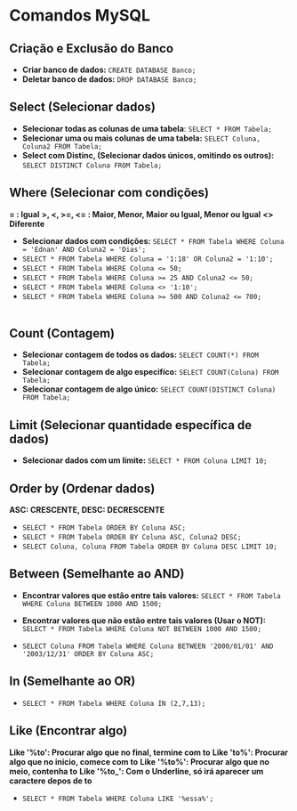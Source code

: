 
# Comandos MySQL 

## Criação e Exclusão do Banco

* **Criar banco de dados:** `CREATE DATABASE Banco;`
* **Deletar banco de dados:** `DROP DATABASE Banco;`

## Select (Selecionar dados)

* **Selecionar todas as colunas de uma tabela**: `SELECT * FROM Tabela;`
* **Selecionar uma ou mais colunas de uma tabela:** `SELECT Coluna, Coluna2 FROM Tabela;`
* **Select com Distinc, (Selecionar dados únicos, omitindo os outros):** `SELECT DISTINCT Coluna FROM Tabela;`

## Where (Selecionar com condições)
 **= : Igual**
 **>, <, >=, <= : Maior, Menor, Maior ou Igual, Menor ou Igual**
 **<> Diferente**

* **Selecionar dados com condições:** `SELECT * FROM Tabela WHERE Coluna = 'Ednan' AND Coluna2 = 'Dias';`
* `SELECT * FROM Tabela WHERE Coluna = '1:18' OR Coluna2 = '1:10';`
* `SELECT * FROM Tabela WHERE Coluna <= 50;`
* `SELECT * FROM Tabela WHERE Coluna >= 25 AND Coluna2 <= 50;`
* `SELECT * FROM Tabela WHERE Coluna <> '1:10';`
* `SELECT * FROM Tabela WHERE Coluna >= 500 AND Coluna2 <= 700;` <br><br>

## Count (Contagem)

* **Selecionar contagem de todos os dados:** `SELECT COUNT(*) FROM Tabela;`
* **Selecionar contagem de algo especifíco:** `SELECT COUNT(Coluna) FROM Tabela;`
* **Selecionar contagem de algo único:** `SELECT COUNT(DISTINCT Coluna) FROM Tabela;`

## Limit (Selecionar quantidade específica de dados)
* **Selecionar dados com um limite:** `SELECT * FROM Coluna LIMIT 10;`

## Order by (Ordenar dados)
 **ASC: CRESCENTE, DESC: DECRESCENTE**
* `SELECT * FROM Tabela ORDER BY Coluna ASC;`
* `SELECT * FROM Tabela ORDER BY Coluna ASC, Coluna2 DESC;`
* `SELECT Coluna, Coluna FROM Tabela ORDER BY Coluna DESC LIMIT 10;`

## Between (Semelhante ao AND)
* **Encontrar valores que estão entre tais valores:** `SELECT * FROM Tabela WHERE Coluna BETWEEN 1000 AND 1500;`
* **Encontrar valores que não estão entre tais valores (Usar o NOT):** `SELECT * FROM Tabela WHERE Coluna NOT BETWEEN 1000 AND 1500;`

* `SELECT Coluna FROM Tabela WHERE Coluna BETWEEN '2000/01/01' AND '2003/12/31' ORDER BY Coluna ASC;`

## In (Semelhante ao OR)
* `SELECT * FROM Tabela WHERE Coluna IN (2,7,13);`

## Like (Encontrar algo)
 **Like '%to': Procurar algo que no final, termine com to**
 **Like 'to%': Procurar algo que no inicio, comece com to**
 **Like '%to%': Procurar algo que no meio, contenha to**
 **Like '%to_': Com o Underline, só irá aparecer um caractere depos de to**
* `SELECT * FROM Tabela WHERE Coluna LIKE '%essa%';`





